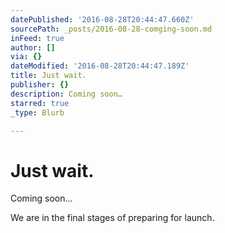 ```yaml
---
datePublished: '2016-08-28T20:44:47.660Z'
sourcePath: _posts/2016-08-28-comging-soon.md
inFeed: true
author: []
via: {}
dateModified: '2016-08-28T20:44:47.189Z'
title: Just wait.
publisher: {}
description: Coming soon…
starred: true
_type: Blurb

---
```

# Just wait.

Coming soon...

We are in the final stages of preparing for launch.